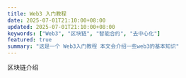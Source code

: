 ```yaml
---
title: Web3 入门教程
date: 2025-07-01T21:10:00+08:00
updated: 2025-07-01T21:10:00+08:00
keywords: ["Web3", "区块链", "智能合约", "去中心化"]
featured: true
summary: "这是一个 Web3入门教程 本文会介绍一些web3的基本知识"
---
```


区块链介绍


